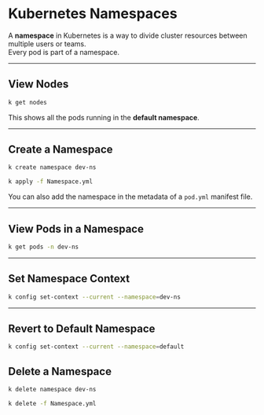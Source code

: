 # Kubernetes Namespaces

A **namespace** in Kubernetes is a way to divide cluster resources between multiple users or teams.  
Every pod is part of a namespace.

---

## View Nodes
```bash
k get nodes
```
This shows all the pods running in the **default namespace**.

---

## Create a Namespace
```bash
k create namespace dev-ns
```
```bash
k apply -f Namespace.yml
```
You can also add the namespace in the metadata of a `pod.yml` manifest file.

---

## View Pods in a Namespace
```bash
k get pods -n dev-ns
```

---

## Set Namespace Context
```bash
k config set-context --current --namespace=dev-ns
```

---

## Revert to Default Namespace
```bash
k config set-context --current --namespace=default
```


## Delete a Namespace
```bash
k delete namespace dev-ns
```
```bash
k delete -f Namespace.yml
```